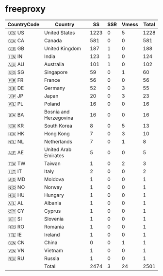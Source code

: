 # freeproxy

|CountryCode|Country|SS|SSR|Vmess|Total|
|  ----  | ----  |  ----  | ----  |  ----  | ----  |
|🇺🇸 US|United States|1223|0|5|1228|
|🇨🇦 CA|Canada|581|0|0|581|
|🇬🇧 GB|United Kingdom|187|1|0|188|
|🇮🇳 IN|India|123|1|0|124|
|🇦🇺 AU|Australia|101|1|0|102|
|🇸🇬 SG|Singapore|59|0|1|60|
|🇫🇷 FR|France|56|0|0|56|
|🇩🇪 DE|Germany|52|0|3|55|
|🇯🇵 JP|Japan|20|0|3|23|
|🇵🇱 PL|Poland|16|0|0|16|
|🇧🇦 BA|Bosnia and Herzegovina|16|0|0|16|
|🇰🇷 KR|South Korea|8|0|5|13|
|🇭🇰 HK|Hong Kong|7|0|3|10|
|🇳🇱 NL|Netherlands|7|0|1|8|
|🇦🇪 AE|United Arab Emirates|5|0|0|5|
|🇹🇼 TW|Taiwan|1|0|2|3|
|🇮🇹 IT|Italy|2|0|0|2|
|🇲🇩 MD|Moldova|1|0|0|1|
|🇳🇴 NO|Norway|1|0|0|1|
|🇭🇺 HU|Hungary|1|0|0|1|
|🇦🇱 AL|Albania|1|0|0|1|
|🇨🇾 CY|Cyprus|1|0|0|1|
|🇸🇮 SI|Slovenia|1|0|0|1|
|🇷🇴 RO|Romania|1|0|0|1|
|🇮🇪 IE|Ireland|1|0|0|1|
|🇨🇳 CN|China|0|0|1|1|
|🇻🇳 VN|Vietnam|1|0|0|1|
|🇷🇺 RU|Russia|1|0|0|1|
||Total|2474|3|24|2501|
